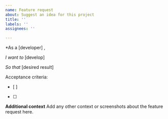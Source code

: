 ```yaml
---
name: Feature request
about: Suggest an idea for this project
title: ''
labels: ''
assignees: ''

---
```


*As a [developer] , 

*I want to* [develop]

*So that* [desired result]

Acceptance criteria:
- [ ]
- [ ]

**Additional context**
Add any other context or screenshots about the feature request here.
